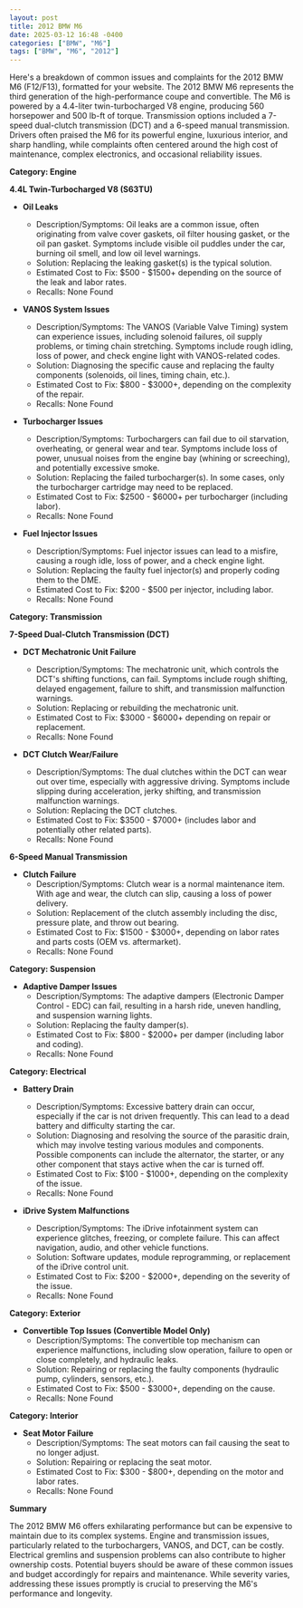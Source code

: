 ```yaml
---
layout: post
title: 2012 BMW M6
date: 2025-03-12 16:48 -0400
categories: ["BMW", "M6"]
tags: ["BMW", "M6", "2012"]
---
```

Here's a breakdown of common issues and complaints for the 2012 BMW M6 (F12/F13), formatted for your website. The 2012 BMW M6 represents the third generation of the high-performance coupe and convertible. The M6 is powered by a 4.4-liter twin-turbocharged V8 engine, producing 560 horsepower and 500 lb-ft of torque. Transmission options included a 7-speed dual-clutch transmission (DCT) and a 6-speed manual transmission. Drivers often praised the M6 for its powerful engine, luxurious interior, and sharp handling, while complaints often centered around the high cost of maintenance, complex electronics, and occasional reliability issues.

**Category: Engine**

**4.4L Twin-Turbocharged V8 (S63TU)**

*   **Oil Leaks**
    *   Description/Symptoms: Oil leaks are a common issue, often originating from valve cover gaskets, oil filter housing gasket, or the oil pan gasket. Symptoms include visible oil puddles under the car, burning oil smell, and low oil level warnings.
    *   Solution: Replacing the leaking gasket(s) is the typical solution.
    *   Estimated Cost to Fix: $500 - $1500+ depending on the source of the leak and labor rates.
    *   Recalls: None Found

*   **VANOS System Issues**
    *   Description/Symptoms: The VANOS (Variable Valve Timing) system can experience issues, including solenoid failures, oil supply problems, or timing chain stretching. Symptoms include rough idling, loss of power, and check engine light with VANOS-related codes.
    *   Solution: Diagnosing the specific cause and replacing the faulty components (solenoids, oil lines, timing chain, etc.).
    *   Estimated Cost to Fix: $800 - $3000+, depending on the complexity of the repair.
    *   Recalls: None Found

*   **Turbocharger Issues**
    *   Description/Symptoms: Turbochargers can fail due to oil starvation, overheating, or general wear and tear. Symptoms include loss of power, unusual noises from the engine bay (whining or screeching), and potentially excessive smoke.
    *   Solution: Replacing the failed turbocharger(s). In some cases, only the turbocharger cartridge may need to be replaced.
    *   Estimated Cost to Fix: $2500 - $6000+ per turbocharger (including labor).
    *   Recalls: None Found

*   **Fuel Injector Issues**
    *   Description/Symptoms: Fuel injector issues can lead to a misfire, causing a rough idle, loss of power, and a check engine light.
    *   Solution: Replacing the faulty fuel injector(s) and properly coding them to the DME.
    *   Estimated Cost to Fix: $200 - $500 per injector, including labor.
    *   Recalls: None Found

**Category: Transmission**

**7-Speed Dual-Clutch Transmission (DCT)**

*   **DCT Mechatronic Unit Failure**
    *   Description/Symptoms: The mechatronic unit, which controls the DCT's shifting functions, can fail. Symptoms include rough shifting, delayed engagement, failure to shift, and transmission malfunction warnings.
    *   Solution: Replacing or rebuilding the mechatronic unit.
    *   Estimated Cost to Fix: $3000 - $6000+ depending on repair or replacement.
    *   Recalls: None Found

*   **DCT Clutch Wear/Failure**
    *   Description/Symptoms: The dual clutches within the DCT can wear out over time, especially with aggressive driving. Symptoms include slipping during acceleration, jerky shifting, and transmission malfunction warnings.
    *   Solution: Replacing the DCT clutches.
    *   Estimated Cost to Fix: $3500 - $7000+ (includes labor and potentially other related parts).
    *   Recalls: None Found

**6-Speed Manual Transmission**

*   **Clutch Failure**
    *   Description/Symptoms: Clutch wear is a normal maintenance item. With age and wear, the clutch can slip, causing a loss of power delivery.
    *   Solution: Replacement of the clutch assembly including the disc, pressure plate, and throw out bearing.
    *   Estimated Cost to Fix: $1500 - $3000+, depending on labor rates and parts costs (OEM vs. aftermarket).
    *   Recalls: None Found

**Category: Suspension**

*   **Adaptive Damper Issues**
    *   Description/Symptoms: The adaptive dampers (Electronic Damper Control - EDC) can fail, resulting in a harsh ride, uneven handling, and suspension warning lights.
    *   Solution: Replacing the faulty damper(s).
    *   Estimated Cost to Fix: $800 - $2000+ per damper (including labor and coding).
    *   Recalls: None Found

**Category: Electrical**

*   **Battery Drain**
    *   Description/Symptoms: Excessive battery drain can occur, especially if the car is not driven frequently. This can lead to a dead battery and difficulty starting the car.
    *   Solution: Diagnosing and resolving the source of the parasitic drain, which may involve testing various modules and components. Possible components can include the alternator, the starter, or any other component that stays active when the car is turned off.
    *   Estimated Cost to Fix: $100 - $1000+, depending on the complexity of the issue.
    *   Recalls: None Found

*   **iDrive System Malfunctions**
    *   Description/Symptoms: The iDrive infotainment system can experience glitches, freezing, or complete failure. This can affect navigation, audio, and other vehicle functions.
    *   Solution: Software updates, module reprogramming, or replacement of the iDrive control unit.
    *   Estimated Cost to Fix: $200 - $2000+, depending on the severity of the issue.
    *   Recalls: None Found

**Category: Exterior**

*   **Convertible Top Issues (Convertible Model Only)**
    *   Description/Symptoms: The convertible top mechanism can experience malfunctions, including slow operation, failure to open or close completely, and hydraulic leaks.
    *   Solution: Repairing or replacing the faulty components (hydraulic pump, cylinders, sensors, etc.).
    *   Estimated Cost to Fix: $500 - $3000+, depending on the cause.
    *   Recalls: None Found

**Category: Interior**

*   **Seat Motor Failure**
    * Description/Symptoms: The seat motors can fail causing the seat to no longer adjust.
    * Solution: Repairing or replacing the seat motor.
    * Estimated Cost to Fix: $300 - $800+, depending on the motor and labor rates.
    * Recalls: None Found

**Summary**

The 2012 BMW M6 offers exhilarating performance but can be expensive to maintain due to its complex systems. Engine and transmission issues, particularly related to the turbochargers, VANOS, and DCT, can be costly. Electrical gremlins and suspension problems can also contribute to higher ownership costs. Potential buyers should be aware of these common issues and budget accordingly for repairs and maintenance. While severity varies, addressing these issues promptly is crucial to preserving the M6's performance and longevity.

